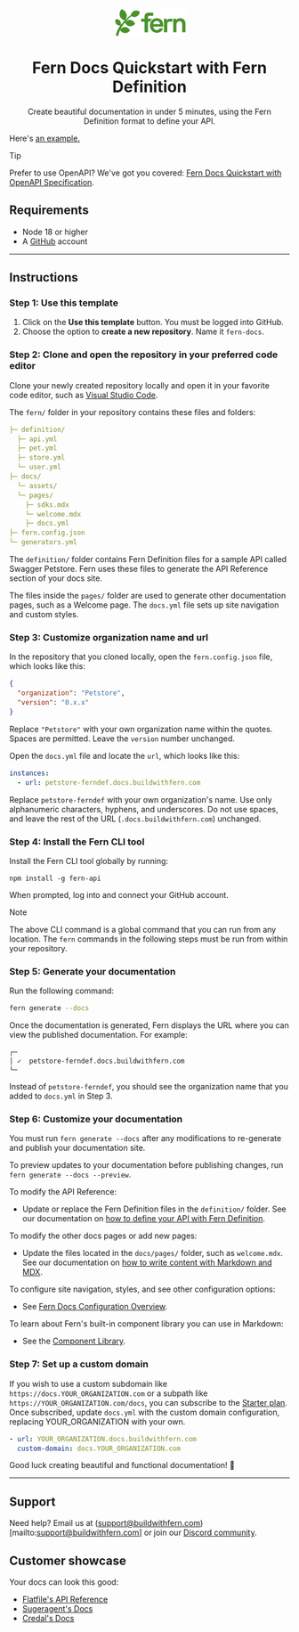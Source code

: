 <br/>
<div align="center">
  <a href="https://www.buildwithfern.com/?utm_source=github&utm_medium=readme&utm_campaign=docs-starter-openapi&utm_content=logo">
    <img src="/fern/docs/assets/fern.png" height="50" align="center" alt="header" />
  </a>
  
  <br/>

# Fern Docs Quickstart with Fern Definition

Create beautiful documentation in under 5 minutes, using the Fern Definition format to define your API.

</div>

Here's [an example.](https://docs.propexo.com/documentation)

> [!TIP]
> Prefer to use OpenAPI? We've got you covered: [Fern Docs Quickstart with OpenAPI Specification](https://github.com/fern-api/docs-starter-openapi).

## Requirements

- Node 18 or higher
- A [GitHub](https://github.com) account

---

## Instructions

### Step 1: Use this template

1. Click on the **Use this template** button. You must be logged into GitHub.
2. Choose the option to **create a new repository**. Name it `fern-docs`.

### Step 2: Clone and open the repository in your preferred code editor

Clone your newly created repository locally and open it in your favorite code editor, such as [Visual Studio Code](https://code.visualstudio.com/).

The `fern/` folder in your repository contains these files and folders:

```yml
├─ definition/
  ├─ api.yml
  ├─ pet.yml
  ├─ store.yml
  └─ user.yml
├─ docs/
  └─ assets/
  └─ pages/
    ├─ sdks.mdx
    └─ welcome.mdx
    ├─ docs.yml
├─ fern.config.json
└─ generators.yml
```

The `definition/` folder contains Fern Definition files for a sample API called Swagger Petstore. Fern uses these files to generate the API Reference section of your docs site.

The files inside the `pages/` folder are used to generate other documentation pages, such as a Welcome page. The `docs.yml` file sets up site navigation and custom styles.

### Step 3: Customize organization name and url

In the repository that you cloned locally, open the `fern.config.json` file, which looks like this:

```json
{
  "organization": "Petstore",
  "version": "0.x.x"
}
```

Replace `"Petstore"` with your own organization name within the quotes. Spaces are permitted. Leave the `version` number unchanged.

Open the `docs.yml` file and locate the `url`, which looks like this:

```yml
instances:
  - url: petstore-ferndef.docs.buildwithfern.com
```

Replace `petstore-ferndef` with your own organization's name. Use only alphanumeric characters, hyphens, and underscores. Do not use spaces, and leave the rest of the URL (`.docs.buildwithfern.com`) unchanged.

### Step 4: Install the Fern CLI tool

Install the Fern CLI tool globally by running:

```shell
npm install -g fern-api
```

When prompted, log into and connect your GitHub account.

> [!NOTE]  
> The above CLI command is a global command that you can run from any location. The `fern` commands in the following steps must be run from within your repository.

### Step 5: Generate your documentation

Run the following command:

```bash
fern generate --docs
```

Once the documentation is generated, Fern displays the URL where you can view the published documentation. For example:

```shell
┌─
│ ✓  petstore-ferndef.docs.buildwithfern.com
└─
```

Instead of `petstore-ferndef`, you should see the organization name that you added to `docs.yml` in Step 3.

### Step 6: Customize your documentation

You must run `fern generate --docs` after any modifications to re-generate and publish your documentation site.

To preview updates to your documentation before publishing changes, run `fern generate --docs --preview`.

To modify the API Reference:

- Update or replace the Fern Definition files in the `definition/` folder. See our documentation on [how to define your API with Fern Definition](https://buildwithfern.com/docs/define-your-api/ferndef/overview).

To modify the other docs pages or add new pages:

- Update the files located in the `docs/pages/` folder, such as `welcome.mdx`. See our documentation on [how to write content with Markdown and MDX](https://buildwithfern.com/docs/fern-docs/content/write-markdown).

To configure site navigation, styles, and see other configuration options:

- See [Fern Docs Configuration Overview](https://buildwithfern.com/docs/fern-docs/config/overview).

To learn about Fern's built-in component library you can use in Markdown:

- See the [Component Library](https://buildwithfern.com/docs/fern-docs/content/component-library/).

### Step 7: Set up a custom domain

If you wish to use a custom subdomain like `https://docs.YOUR_ORGANIZATION.com` or a subpath like `https://YOUR_ORGANIZATION.com/docs`, you can subscribe to the [Starter plan](https://buildwithfern.com/pricing). Once subscribed, update `docs.yml` with the custom domain configuration, replacing YOUR_ORGANIZATION with your own.

```yaml
- url: YOUR_ORGANIZATION.docs.buildwithfern.com
  custom-domain: docs.YOUR_ORGANIZATION.com
```

Good luck creating beautiful and functional documentation! 🌿

---

## Support

Need help? Email us at (support@buildwithfern.com)[mailto:support@buildwithfern.com] or join our [Discord community](https://discord.com/invite/JkkXumPzcG).

## Customer showcase

Your docs can look this good:

- [Flatfile's API Reference](https://reference.flatfile.com/api-reference/events/create-an-event)
- [Sugeragent's Docs](https://docs.superagent.sh/)
- [Credal's Docs](https://docs.credal.ai/)

